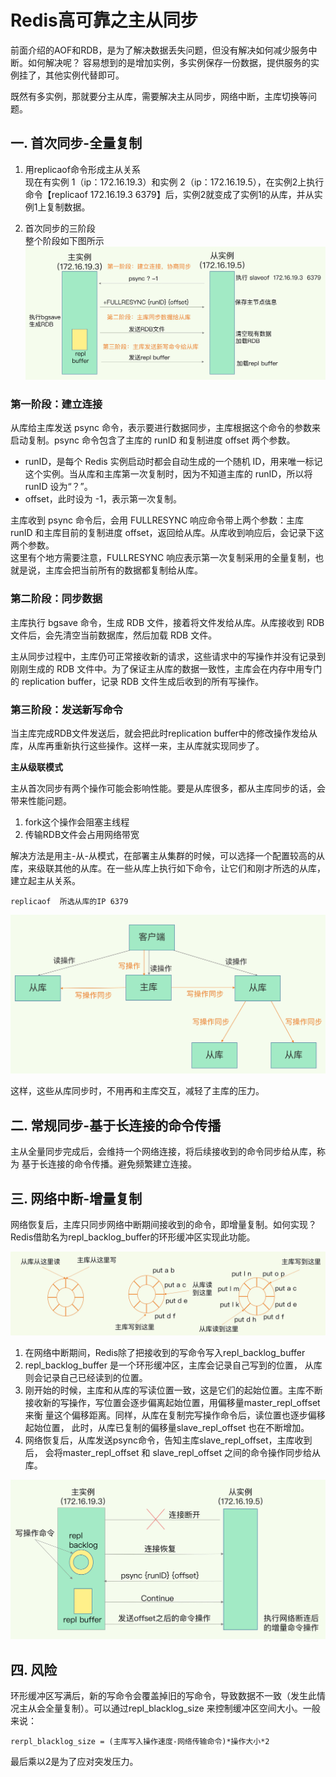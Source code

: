 # Redis高可靠之主从同步
前面介绍的AOF和RDB，是为了解决数据丢失问题，但没有解决如何减少服务中断。如何解决呢？
容易想到的是增加实例，多实例保存一份数据，提供服务的实例挂了，其他实例代替即可。

既然有多实例，那就要分主从库，需要解决主从同步，网络中断，主库切换等问题。
## 一. 首次同步-全量复制
1. 用replicaof命令形成主从关系  
现在有实例 1（ip：172.16.19.3）和实例 2（ip：172.16.19.5），在实例2上执行命令【replicaof 172.16.19.3 6379】后，实例2就变成了实例1的从库，并从实例1上复制数据。

2. 首次同步的三阶段  
整个阶段如下图所示
![img.png](Redis图/主从首次同步三阶段.png)

### 第一阶段：建立连接 
从库给主库发送 psync 命令，表示要进行数据同步，主库根据这个命令的参数来启动复制。psync 命令包含了主库的 runID 和复制进度 offset 两个参数。  
* runID，是每个 Redis 实例启动时都会自动生成的一个随机 ID，用来唯一标记这个实例。当从库和主库第一次复制时，因为不知道主库的 runID，所以将 runID 设为“？”。  
* offset，此时设为 -1，表示第一次复制。  

主库收到 psync 命令后，会用 FULLRESYNC 响应命令带上两个参数：主库 runID 和主库目前的复制进度 offset，返回给从库。从库收到响应后，会记录下这两个参数。  
这里有个地方需要注意，FULLRESYNC 响应表示第一次复制采用的全量复制，也就是说，主库会把当前所有的数据都复制给从库。

### 第二阶段：同步数据
主库执行 bgsave 命令，生成 RDB 文件，接着将文件发给从库。从库接收到 RDB 文件后，会先清空当前数据库，然后加载 RDB 文件。

主从同步过程中，主库仍可正常接收新的请求，这些请求中的写操作并没有记录到刚刚生成的 RDB 文件中。为了保证主从库的数据一致性，主库会在内存中用专门的 replication buffer，记录 RDB 文件生成后收到的所有写操作。

### 第三阶段：发送新写命令
当主库完成RDB文件发送后，就会把此时replication buffer中的修改操作发给从库，从库再重新执行这些操作。这样一来，主从库就实现同步了。

**主从级联模式**

主从首次同步有两个操作可能会影响性能。要是从库很多，都从主库同步的话，会带来性能问题。
1. fork这个操作会阻塞主线程
2. 传输RDB文件会占用网络带宽  

解决方法是用主-从-从模式，在部署主从集群的时候，可以选择一个配置较高的从库，来级联其他的从库。在一些从库上执行如下命令，让它们和刚才所选的从库，建立起主从关系。

    replicaof  所选从库的IP 6379

![img.png](Redis图/主从级联模式.png)

这样，这些从库同步时，不用再和主库交互，减轻了主库的压力。

## 二. 常规同步-基于长连接的命令传播
主从全量同步完成后，会维持一个网络连接，将后续接收到的命令同步给从库，称为
基于长连接的命令传播。避免频繁建立连接。

## 三. 网络中断-增量复制
网络恢复后，主库只同步网络中断期间接收到的命令，即增量复制。如何实现？    
Redis借助名为repl_backlog_buffer的环形缓冲区实现此功能。

![img.png](Redis图/环形缓冲区.png)
1. 在网络中断期间，Redis除了把接收到的写命令写入repl_backlog_buffer
2. repl_backlog_buffer 是一个环形缓冲区，主库会记录自己写到的位置，
从库则会记录自己已经读到的位置。
3. 刚开始的时候，主库和从库的写读位置一致，这是它们的起始位置。主库不断接收新的写操作，写位置会逐步偏离起始位置，用偏移量master_repl_offset来衡 量这个偏移距离。同样，从库在复制完写操作命令后，读位置也逐步偏移起始位置， 此时，从库已复制的偏移量slave_repl_offset 也在不断增加。
4. 网络恢复后，从库发送psync命令，告知主库slave_repl_offset，主库收到后，
会将master_repl_offset 和 slave_repl_offset 之间的命令操作同步给从库。

![img_1.png](Redis图/主从增量同步.png)

## 四. 风险
环形缓冲区写满后，新的写命令会覆盖掉旧的写命令，导致数据不一致（发生此情况主从会全量复制）。可以通过repl_blacklog_size
来控制缓冲区空间大小。一般来说：
    
    rerpl_blacklog_size = (主库写入操作速度-网络传输命令)*操作大小*2
最后乘以2是为了应对突发压力。

